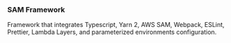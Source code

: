 ### SAM Framework

Framework that integrates Typescript, Yarn 2, AWS SAM, Webpack, ESLint, Prettier, Lambda Layers, and parameterized environments configuration.
